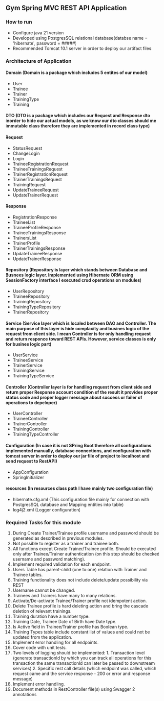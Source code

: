 ## Gym Spring MVC REST API Application

### How to run

* Configure java 21 version
* Developed using PostgresSQL relational database(databse name = 'hibernate', password = #####)
* Recommended Tomcat 10.1 server in order to deploy our artifact files

### Architecture of Application

#### Domain (Domain is a package which includes 5 entites of our model)

  * User
  * Trainee
  * Trainer
  * TrainingType
  * Training

#### DTO (DTO is a package which includes our Request and Response dto inorder to hide our actual models, as we know our dto classes should me immutable class therefore they are implemented in record class type) 

#### Request

* StatusRequest
* ChangeLogin
* Login
* TraineeRegistrationRequest
* TraineeTrainingsRequest
* TrainerRegistrationRequest
* TrainerTrainingsRequest
* TrainingRequest
* UpdateTraineeRequest
* UpdateTrainerRequest

#### Response

* RegistrationResponse
* TraineeList
* TraineeProfileResponse
* TraineeTrainingsResponse
* TrainersList
* TrainerProfile
* TrainerTrainingsResponse
* UpdateTraineeResponse
* UpdateTrainerResponse

#### Repository (Repository is layer which stands between Database and Busnees logic layer. Implemented using Hibernate ORM using SessionFactory interface I executed crud operations on modules)

* UserRepository
* TraineeRepository
* TrainingRepository
* TrainingTypeRepository
* TrainerRepository

#### Service (Service layer which is localed between DAO and Controller. The main purpose of this layer is hide complaxity and busines logic of the request from client side. I mean Controller is for only handling request and return responce toward REST APIs. However, service classes is only for busines logic part)

* UserService
* TraineeService
* TrainerService
* TrainingService
* TrainingTypeService

#### Controller (Controller layer is for handling request from client side and return proper Response account condition of the result it provides proper status code and proper logger message about success or failer of operations to depeloper)

*  UserController
*  TraineeController
*  TrainerController
*  TrainingController
* TrainingTypeController

#### Configuration (In case it is not SPring Boot therefore all configurations implemented manually, database connections, and configuration with tomcat server in order to deploy our jar file of project to localhost and send request to RestAPI)

* AppConfiguration
* SpringInitializer

#### resources (In resources class path I have mainly two configuration file)

* hibernate.cfg.xml (This configuration file mainly for connection with PostgresSQL database and Mapping entities into table)
* log4j2.xml (Logger configuration)

### Required Tasks for this module
 1. During Create Trainer/Trainee profile username and password should be generated as 
  described in previous modules.
 2. Not possible to register as a trainer and trainee both.
 3. All functions except Create Trainer/Trainee profile. Should be executed only after 
  Trainee/Trainer authentication (on this step should be checked username and password 
  matching).
 4. Implement required validation for each endpoint.
 5. Users Table has parent-child (one to one) relation with Trainer and Trainee tables.
 6. Training functionality does not include delete/update possibility via REST
 7. Username cannot be changed.
 8. Trainees and Trainers have many to many relations.
 9. Activate/De-activate Trainee/Trainer profile not idempotent action.
 10. Delete Trainee profile is hard deleting action and bring the cascade deletion of relevant 
  trainings.
 11. Training duration have a number type.
 12. Training Date, Trainee Date of Birth have Date type.
 13. Is Active field in Trainee/Trainer profile has Boolean type.
 14. Training Types table include constant list of values and could not be updated from the 
  application.
 15. Implement error handling for all endpoints.
 16. Cover code with unit tests.
 17. Two levels of logging should be implemented:
    1. Transaction level (generate transactionId by which you can track all operations 
    for this transaction the same transactionId can later be passed to downstream 
    services)
    2. Specific rest call details (which endpoint was called, which request came and the 
    service response - 200 or error and response message) 
 18. Implement error handling.
 19. Document methods in RestController file(s) using Swagger 2 annotations



